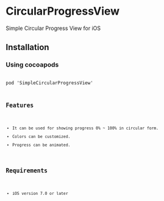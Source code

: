 # CircularProgressView
Simple Circular Progress View for iOS

## Installation
### Using cocoapods
<code>
pod 'SimpleCircularProgressView'
<code>

## Features
- It can be used for showing progress 0% ~ 100% in circular form.
- Colors can be customized.
- Progress can be animated.

## Requirements
- iOS version 7.0 or later

